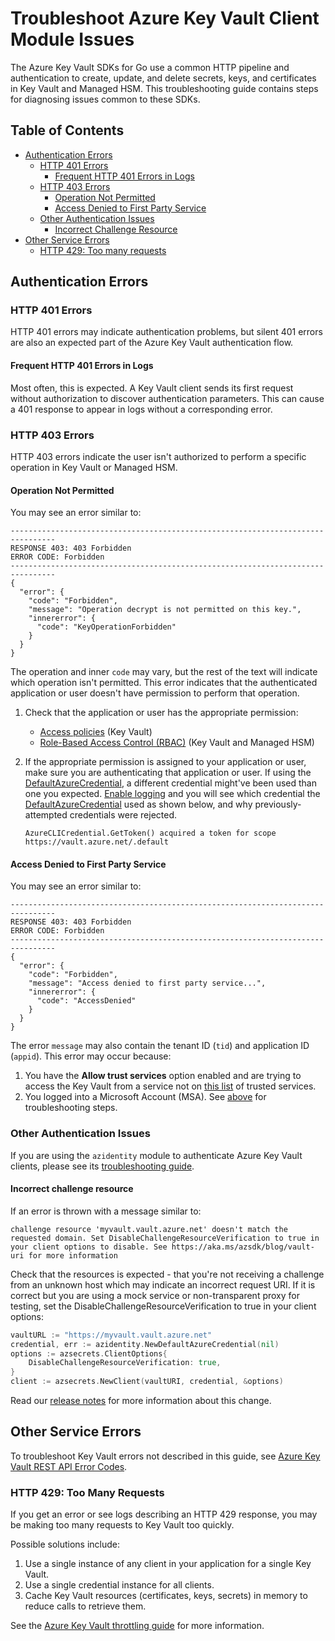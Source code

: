 # Troubleshoot Azure Key Vault Client Module Issues

The Azure Key Vault SDKs for Go use a common HTTP pipeline and authentication to create, update, and delete secrets,
keys, and certificates in Key Vault and Managed HSM. This troubleshooting guide contains steps for diagnosing issues
common to these SDKs.

## Table of Contents

* [Authentication Errors](#authentication-errors)
  * [HTTP 401 Errors](#http-401-errors)
    * [Frequent HTTP 401 Errors in Logs](#frequent-http-401-errors-in-logs)
  * [HTTP 403 Errors](#http-403-errors)
    * [Operation Not Permitted](#operation-not-permitted)
    * [Access Denied to First Party Service](#access-denied-to-first-party-service)
  * [Other Authentication Issues](#other-authentication-issues)
    * [Incorrect Challenge Resource](#incorrect-challenge-resource)
* [Other Service Errors](#other-service-errors)
  * [HTTP 429: Too many requests](#http-429-too-many-requests)

## Authentication Errors

### HTTP 401 Errors

HTTP 401 errors may indicate authentication problems, but silent 401 errors are also an expected part of the Azure Key Vault authentication flow.

#### Frequent HTTP 401 Errors in Logs

Most often, this is expected. A Key Vault client sends its first request without authorization to discover authentication parameters. This can cause a 401 response to appear in logs without a corresponding error.

### HTTP 403 Errors

HTTP 403 errors indicate the user isn't authorized to perform a specific operation in Key Vault or Managed HSM.

#### Operation Not Permitted

You may see an error similar to:

```text
--------------------------------------------------------------------------------
RESPONSE 403: 403 Forbidden
ERROR CODE: Forbidden
--------------------------------------------------------------------------------
{
  "error": {
    "code": "Forbidden",
    "message": "Operation decrypt is not permitted on this key.",
    "innererror": {
      "code": "KeyOperationForbidden"
    }
  }
}
```

The operation and inner `code` may vary, but the rest of the text will indicate which operation isn't permitted.
This error indicates that the authenticated application or user doesn't have permission to perform that operation.

1. Check that the application or user has the appropriate permission:
   * [Access policies](https://learn.microsoft.com/azure/key-vault/general/assign-access-policy) (Key Vault)
   * [Role-Based Access Control (RBAC)](https://learn.microsoft.com/azure/key-vault/general/rbac-guide) (Key Vault and Managed HSM)
2. If the appropriate permission is assigned to your application or user, make sure you are authenticating that application or user.
   If using the [DefaultAzureCredential], a different credential might've been used than one you expected.
   [Enable logging](https://github.com/Azure/azure-sdk-for-go/blob/main/sdk/azidentity/README.md#logging)
   and you will see which credential the [DefaultAzureCredential] used as shown below, and why previously-attempted credentials
   were rejected.

   ```text
   AzureCLICredential.GetToken() acquired a token for scope https://vault.azure.net/.default
   ```

#### Access Denied to First Party Service

You may see an error similar to:

```text
--------------------------------------------------------------------------------
RESPONSE 403: 403 Forbidden
ERROR CODE: Forbidden
--------------------------------------------------------------------------------
{
  "error": {
    "code": "Forbidden",
    "message": "Access denied to first party service...",
    "innererror": {
      "code": "AccessDenied"
    }
  }
}
```

The error `message` may also contain the tenant ID (`tid`) and application ID (`appid`). This error may occur because:

1. You have the **Allow trust services** option enabled and are trying to access the Key Vault from a service not on
   [this list](https://learn.microsoft.com/azure/key-vault/general/overview-vnet-service-endpoints#trusted-services) of
   trusted services.
2. You logged into a Microsoft Account (MSA). See [above](#operation-not-permitted) for troubleshooting steps.

### Other Authentication Issues

If you are using the `azidentity` module to authenticate Azure Key Vault clients, please see its
[troubleshooting guide](https://github.com/Azure/azure-sdk-for-go/blob/main/sdk/azidentity/TROUBLESHOOTING.md).

#### Incorrect challenge resource

If an error is thrown with a message similar to:

```text
challenge resource 'myvault.vault.azure.net' doesn't match the requested domain. Set DisableChallengeResourceVerification to true in your client options to disable. See https://aka.ms/azsdk/blog/vault-uri for more information
```

Check that the resources is expected - that you're not receiving a challenge from an unknown host which may indicate an incorrect request URI. If it is correct but you are using a mock service or non-transparent proxy for testing, set the DisableChallengeResourceVerification to true in your client options:

```go
vaultURL := "https://myvault.vault.azure.net"
credential, err := azidentity.NewDefaultAzureCredential(nil)
options := azsecrets.ClientOptions{
    DisableChallengeResourceVerification: true,
}
client := azsecrets.NewClient(vaultURI, credential, &options)
```

Read our [release notes][release_notes_resource] for more information about this change.

## Other Service Errors

To troubleshoot Key Vault errors not described in this guide,
see [Azure Key Vault REST API Error Codes](https://learn.microsoft.com/azure/key-vault/general/rest-error-codes).

### HTTP 429: Too Many Requests

If you get an error or see logs describing an HTTP 429 response, you may be making too many requests to Key Vault too quickly.

Possible solutions include:

1. Use a single instance of any client in your application for a single Key Vault.
2. Use a single credential instance for all clients.
3. Cache Key Vault resources (certificates, keys, secrets) in memory to reduce calls to retrieve them.

See the [Azure Key Vault throttling guide](https://learn.microsoft.com/azure/key-vault/general/overview-throttling)
for more information.

[azidentity]: https://pkg.go.dev/github.com/Azure/azure-sdk-for-go/sdk/azidentity
[DefaultAzureCredential]: https://github.com/Azure/azure-sdk-for-go/blob/main/sdk/azidentity/README.md#defaultazurecredential
[release_notes_resource]: https://devblogs.microsoft.com/azure-sdk/guidance-for-applications-using-the-key-vault-libraries/